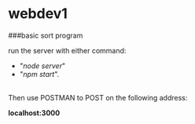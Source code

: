 # webdev1

###basic sort program

run the server with either command: <br>

* "*node server*" 
* "*npm start*". 

<br>Then use POSTMAN to POST on the following address: 

**localhost:3000**


